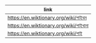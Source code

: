 |link|
|----|
|https://en.wiktionary.org/wiki/পাইথন|
|https://en.wiktionary.org/wiki/পাইখানা|
|https://en.wiktionary.org/wiki/পাই|
